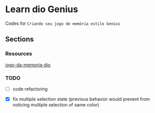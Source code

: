 # Learn dio Genius
Codes for `Criando seu jogo de memória estilo Genius`

## Sections

### Resources

[jogo-da-memoria-dio](https://github.com/SpruceGabriela/jogo-da-memoria-dio)

### TODO

- [ ] code refactoring
- [x] fix multiple selection state (previous behavior would prevent from noticing multiple selection of same color)

